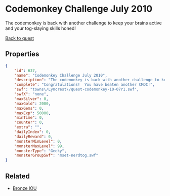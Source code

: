 # Codemonkey Challenge July 2010

The codemonkey is back with another challenge to keep your brains active and your tog-slaying skills honed!

[Back to quest](../quests.md)

## Properties

```json
{
    "id": 637,
    "name": "Codemonkey Challenge July 2010",
    "description": "The codemonkey is back with another challenge to keep your brains active and your tog-slaying skills honed!",
    "complete": "Congratulations!  You have beaten another CMDC!",
    "swf": "towns\/Lymcrest\/quest-codemonkey-10-07r1.swf",
    "swfX": "none",
    "maxSilver": 0,
    "maxGold": 2000,
    "maxGems": 0,
    "maxExp": 50000,
    "minTime": 0,
    "counter": 0,
    "extra": "",
    "dailyIndex": 0,
    "dailyReward": 0,
    "monsterMinLevel": 0,
    "monsterMaxLevel": 99,
    "monsterType": "Geeky",
    "monsterGroupSwf": "mset-nerdtog.swf"
}
```

## Related

- [Bronze IOU](../items/4131-bronze-iou.md)


